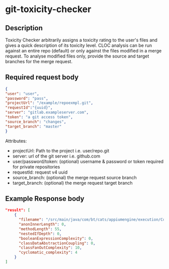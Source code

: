 # git-toxicity-checker


## Description
Toxicity Checker arbitrarily assigns a toxicity rating to the user's files and gives a quick description of its toxicity level.
CLOC analysis can be run against an entire repo (default) or only against the files modified in a merge request.
To analyse modified files only, provide the source and target branches for the merge request.

## Required request body 
```json
{
"user": "user",
"password": "pass",
"projectUrl": "/example/repoexmpl.git",
"requestId":"{uuid}",
"server": "gitlab.exampleserver.com",
"token": "a git access token",
"source_branch": "changes",
"target_branch": "master"
}
```


Attributes:
- projectUrl: Path to the project i.e. user/repo.git
- server: url of the git server i.e. github.com
- user/password/token: (optional) username & password or token required for private repositories
- requestId: request v4 uuid
- source_branch: (optional) the merge request source branch
- target_branch: (optional) the merge request target branch

## Example Response body
```json
"result": [
    {
      "filename": "/src/main/java/com/bt/cats/appiumengine/execution/CommandBuilder.java",
      "anonInnerLength": 0,
      "methodLength": 55,
      "nestedIfDepth": 0,
      "booleanExpressionComplexity": 0,
      "classDataAbstractionCoupling": 0,
      "classFanOutComplexity": 10,
      "cyclomatic_complexity": 4
    }
]
```